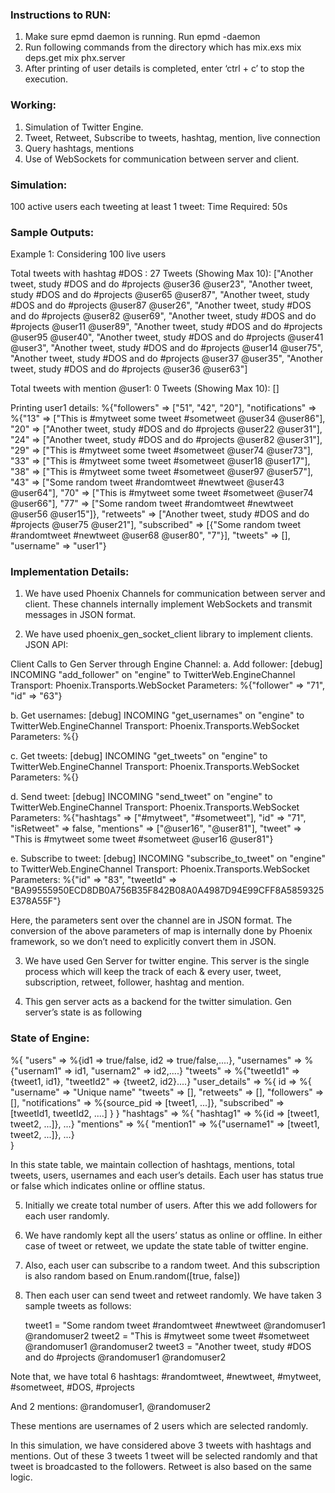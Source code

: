 ### Instructions to RUN:

1. Make sure epmd daemon is running. Run epmd -daemon
2. Run following commands from the directory which has mix.exs
	 mix deps.get
 mix phx.server	
3. After printing of user details is completed, enter ‘ctrl + c’ to stop the execution. 

###  Working: 
1.	Simulation of Twitter Engine.
2.	Tweet, Retweet, Subscribe to tweets, hashtag, mention, live connection
3.	Query hashtags, mentions
4.	Use of WebSockets for communication between server and client.

### Simulation: 
100 active users each tweeting at least 1 tweet:
Time Required: 50s

### Sample Outputs: 
Example 1: Considering 100 live users 

Total tweets with hashtag #DOS : 27
Tweets (Showing Max 10): 
["Another tweet, study #DOS and do #projects @user36 @user23",
 "Another tweet, study #DOS and do #projects @user65 @user87",
 "Another tweet, study #DOS and do #projects @user87 @user26",
 "Another tweet, study #DOS and do #projects @user82 @user69",
 "Another tweet, study #DOS and do #projects @user11 @user89",
 "Another tweet, study #DOS and do #projects @user95 @user40",
 "Another tweet, study #DOS and do #projects @user41 @user3",
 "Another tweet, study #DOS and do #projects @user14 @user75",
 "Another tweet, study #DOS and do #projects @user37 @user35",
 "Another tweet, study #DOS and do #projects @user36 @user63"]

Total tweets with mention @user1: 0
Tweets (Showing Max 10): 
[]

Printing user1 details:
%{"followers" => ["51", "42", "20"],
  "notifications" => %{"13" => ["This is #mytweet some tweet #sometweet @user34 @user86"],
    "20" => ["Another tweet, study #DOS and do #projects @user22 @user31"],
    "24" => ["Another tweet, study #DOS and do #projects @user82 @user31"],
    "29" => ["This is #mytweet some tweet #sometweet @user74 @user73"],
    "33" => ["This is #mytweet some tweet #sometweet @user18 @user17"],
    "38" => ["This is #mytweet some tweet #sometweet @user97 @user57"],
    "43" => ["Some random tweet #randomtweet #newtweet @user43 @user64"],
    "70" => ["This is #mytweet some tweet #sometweet @user74 @user66"],
    "77" => ["Some random tweet #randomtweet #newtweet @user56 @user15"]},
  "retweets" => ["Another tweet, study #DOS and do #projects @user75 @user21"],
  "subscribed" => [{"Some random tweet #randomtweet #newtweet @user68 @user80",
    "7"}], "tweets" => [], "username" => "user1"}

### Implementation Details:

1.	We have used Phoenix Channels for communication between server and client. These channels internally implement WebSockets and transmit messages in JSON format.

2.	We have used phoenix_gen_socket_client library to implement clients.
 JSON API:

Client Calls to Gen Server through Engine Channel:
a. Add follower: [debug] INCOMING "add_follower" on "engine" to TwitterWeb.EngineChannel
  Transport:  Phoenix.Transports.WebSocket
  Parameters: %{"follower" => "71", "id" => "63"}

b. Get usernames: [debug] INCOMING "get_usernames" on "engine" to TwitterWeb.EngineChannel
  Transport:  Phoenix.Transports.WebSocket
  Parameters: %{}

c. Get tweets: [debug] INCOMING "get_tweets" on "engine" to TwitterWeb.EngineChannel
  Transport:  Phoenix.Transports.WebSocket
  Parameters: %{}

d. Send tweet: [debug] INCOMING "send_tweet" on "engine" to TwitterWeb.EngineChannel
  Transport:  Phoenix.Transports.WebSocket
  Parameters: %{"hashtags" => ["#mytweet", "#sometweet"], "id" => "71", "isRetweet" => false, "mentions" => ["@user16", "@user81"], "tweet" => "This is #mytweet some tweet #sometweet @user16 @user81"}

e. Subscribe to tweet: [debug] INCOMING "subscribe_to_tweet" on "engine" to TwitterWeb.EngineChannel
  Transport:  Phoenix.Transports.WebSocket
  Parameters: %{"id" => "83", "tweetId" => "BA99555950ECD8DB0A756B35F842B08A0A4987D94E99CFF8A5859325E378A55F"}

Here, the parameters sent over the channel are in JSON format. The conversion of the above parameters of map is internally done by Phoenix framework, so we don’t need to explicitly convert them in JSON.

3.	We have used Gen Server for twitter engine. This server is the single process which will keep the track of each & every user, tweet, subscription, retweet, follower, hashtag and mention.

4.	This gen server acts as a backend for the twitter simulation. 
Gen server’s state is as following







### State of Engine: 
%{ "users" => %{id1 => true/false, id2 => true/false,....}, 
     "usernames" => %{"usernam1" => id1, "usernam2" => id2,....}
     "tweets" => %{"tweetId1" => {tweet1, id1}, "tweetId2" => {tweet2, id2}....}
     "user_details" => %{ id => 
                                                %{  "username" => "Unique name"
                                                    "tweets" => [], 
                                                    "retweets" => [],
                                                    "followers" =>[], 
                                                    "notifications" => %{source_pid => [tweet1, ...]},
                                                    "subscribed" => [tweetId1, tweetId2, ....]
                                                 }
                                       }
    "hashtags" =>  %{ "hashtag1" => %{id => [tweet1, tweet2, ...]}, ...}
    "mentions" =>  %{ "mention1" => %{"username1" => [tweet1, tweet2, ...]}, ...}            
 }

In this state table, we maintain collection of hashtags, mentions, total tweets, users, usernames and each user’s details. Each user has status true or false which indicates online or offline status.

5.	Initially we create total number of users. After this we add followers for each user randomly.

6.	We have randomly kept all the users’ status as online or offline. In either case of tweet or retweet, we update the state table of twitter engine.

7.	Also, each user can subscribe to a random tweet. And this subscription is also random based on Enum.random([true, false])

8.	Then each user can send tweet and retweet randomly. We have taken 3 sample tweets as follows: 

      tweet1 = "Some random tweet #randomtweet #newtweet @randomuser1 @randomuser2
      tweet2 = "This is #mytweet some tweet #sometweet @randomuser1 @randomuser2
      tweet3 = "Another tweet, study #DOS and do #projects @randomuser1 @randomuser2

Note that, we have total 6 hashtags: #randomtweet, #newtweet, #mytweet, #sometweet, #DOS, #projects

And 2 mentions:
@randomuser1, @randomuser2

These mentions are usernames of 2 users which are selected randomly.

In this simulation, we have considered above 3 tweets with hashtags and mentions. Out of these 3 tweets 1 tweet will be selected randomly and that tweet is broadcasted to the followers. Retweet is also based on the same logic.
